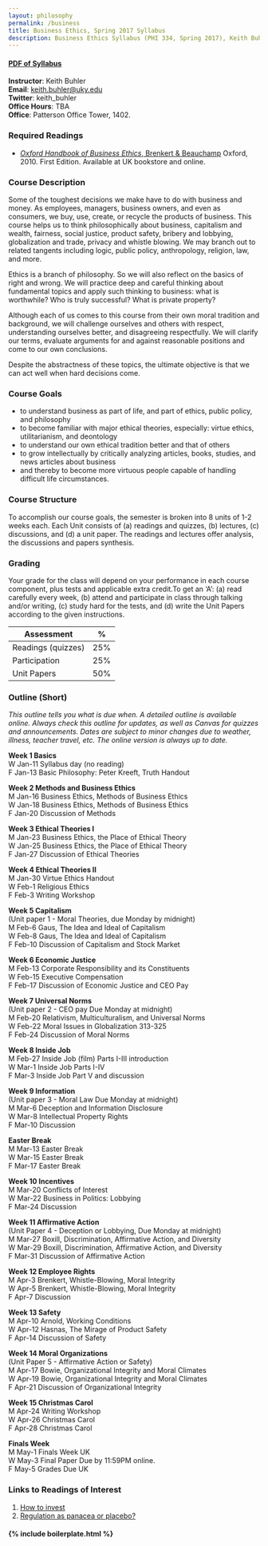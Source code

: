 ```yaml
---
layout: philosophy
permalink: /business
title: Business Ethics, Spring 2017 Syllabus
description: Business Ethics Syllabus (PHI 334, Spring 2017), Keith Buhler's philosophy class at the university of Kentucky.
---
```


#### [PDF of Syllabus](/syllabi/business.pdf)    
**Instructor**: Keith Buhler    
**Email**: [keith.buhler@uky.edu](emailto:keith.buhler@uky.edu)  
**Twitter**: keith_buhler   
**Office Hours**: TBA  
**Office**: Patterson Office Tower, 1402.  


### Required Readings 
- [*Oxford Handbook of Business Ethics*, Brenkert & Beauchamp](http://amzn.to/1ThV3ew) Oxford, 2010. First Edition. Available at UK bookstore and online.

### Course Description
Some of the toughest decisions we make have to do with business and money. As employees, managers, business owners, and even as consumers, we buy, use, create, or recycle the products of business. This course helps us to think philosophically about business, capitalism and wealth, fairness, social justice, product safety, bribery and lobbying, globalization and trade, privacy and whistle blowing. We may branch out to related tangents including logic, public policy, anthropology, religion, law, and more. 

Ethics is a branch of philosophy. So we will also reflect on the basics of right and wrong. We will practice deep and careful thinking about fundamental topics and apply such thinking to business: what is worthwhile? Who is truly successful? What is private property? 

Although each of us comes to this course from their own moral tradition and background, we will challenge ourselves and others with respect, understanding ourselves better, and disagreeing respectfully. We will clarify our terms, evaluate arguments for and against reasonable positions and come to our own conclusions. 

Despite the abstractness of these topics, the ultimate objective is that we can act well when hard decisions come. 

### Course Goals 

* to understand business as part of life, and part of ethics, public policy, and philosophy
* to become familiar with major ethical theories, especially: virtue ethics, utilitarianism, and deontology 
* to understand our own ethical tradition better and that of others
* to grow intellectually by critically analyzing articles, books, studies, and news articles about business
* and thereby to become more virtuous people capable of handling difficult life circumstances.

### Course Structure

To accomplish our course goals, the semester is broken into 8 units of 1-2 weeks each. Each Unit consists of (a) readings and quizzes, (b) lectures, (c) discussions, and (d) a unit paper. The readings and lectures offer analysis, the discussions and papers synthesis. 

### Grading
Your grade for the class will depend on your performance in each course component, plus tests and applicable extra credit.To get an ‘A’: (a) read carefully every week, (b) attend and participate in class through talking and/or writing, (c) study hard for the tests, and (d) write the Unit Papers according to the given instructions.


|  Assessment            |  %       |
| -----------------------| ---------|
| Readings (quizzes)     |  25%     |  
| Participation          |  25%     |
| Unit Papers            |  50%     |



### Outline (Short)

*This outline tells you what is due when. A detailed outline is available online. Always check this outline for updates, as well as Canvas for quizzes and announcements. Dates are subject to minor changes due to weather, illness, teacher travel, etc. The online version is always up to date.*  


**Week 1 Basics**  
W       Jan-11  Syllabus day (no reading)  
F       Jan-13  Basic Philosophy: Peter Kreeft, Truth Handout 

**Week 2 Methods and Business Ethics**  
M       Jan-16  Business Ethics, Methods of Business Ethics    
W       Jan-18  Business Ethics, Methods of Business Ethics      
F       Jan-20  Discussion of Methods

**Week 3 Ethical Theories I**   
M       Jan-23   Business Ethics, the Place of Ethical Theory   
W       Jan-25   Business Ethics, the Place of Ethical Theory  
F       Jan-27   Discussion of Ethical Theories   

**Week 4 Ethical Theories II**  
M       Jan-30 Virtue Ethics Handout  
W       Feb-1  Religious Ethics   
F       Feb-3  Writing Workshop  

**Week 5 Capitalism**  
(Unit paper 1 - Moral Theories, due Monday by midnight)   
M       Feb-6  Gaus, The Idea and Ideal of Capitalism   
W       Feb-8  Gaus, The Idea and Ideal of Capitalism  
F       Feb-10  Discussion of Capitalism and Stock Market


**Week 6 Economic Justice**  
M       Feb-13  Corporate Responsibility and its Constituents  
W       Feb-15  Executive Compensation   
F       Feb-17  Discussion of Economic Justice and CEO Pay  

**Week 7 Universal Norms**  
(Unit paper 2 - CEO pay Due Monday at midnight)  
M       Feb-20  Relativism, Multiculturalism, and Universal Norms  
W       Feb-22  Moral Issues in Globalization  313-325   
F       Feb-24  Discussion of Moral Norms  


**Week 8 Inside Job**  
M       Feb-27  Inside Job (film) Parts I-III introduction   
W       Mar-1  Inside Job Parts I-IV   
F       Mar-3  Inside Job Part V and discussion  

**Week 9 Information**  
(Unit paper 3 - Moral Law Due Monday at midnight)    
M       Mar-6  Deception and Information Disclosure    
W       Mar-8  Intellectual Property Rights   
F       Mar-10  Discussion   

**Easter Break**   
M     Mar-13 Easter Break  
W     Mar-15 Easter Break  
F     Mar-17 Easter Break  

**Week 10 Incentives**    
M       Mar-20  Conflicts of Interest   
W       Mar-22  Business in Politics: Lobbying   
F       Mar-24   Discussion    

 
**Week 11 Affirmative Action**   
(Unit Paper 4 - Deception or Lobbying, Due Monday at midnight)   
M       Mar-27   Boxill, Discrimination, Affirmative Action, and Diversity   
W       Mar-29  Boxill, Discrimination, Affirmative Action, and Diversity    
F       Mar-31  Discussion of Affirmative Action    

**Week 12  Employee Rights**   
M       Apr-3  Brenkert, Whistle-Blowing, Moral Integrity    
W       Apr-5  Brenkert, Whistle-Blowing, Moral Integrity    
F     Apr-7 Discussion   

**Week 13 Safety**  
M       Apr-10 Arnold, Working Conditions   
W       Apr-12 Hasnas, The Mirage of Product Safety   
F       Apr-14   Discussion of Safety  

**Week 14 Moral Organizations**     
(Unit Paper 5 - Affirmative Action or Safety)   
M       Apr-17   Bowie, Organizational Integrity and Moral Climates     
W       Apr-19   Bowie, Organizational Integrity and Moral Climates   
F       Apr-21   Discussion of Organizational Integrity

**Week 15 Christmas Carol**    
M     Apr-24 Writing Workshop   
W     Apr-26 Christmas Carol    
F     Apr-28 Christmas Carol   

**Finals Week**  
M       May-1  Finals Week UK    
W       May-3  Final Paper Due by 11:59PM online.     
F       May-5  Grades Due UK    






### Links to Readings of Interest

1. [How to invest](https://www.nerdwallet.com/blog/investing/how-to-invest-500-2/?utm_source=fb&utm_medium=cpc&utm_campaign=in_mktg_paid_062216_500_c&utm_content=1e&mktg_place=1&mktg_hline=1121&mktg_img=657&mktg_body=451&mktg_link=113)
2. [Regulation as panacea or placebo?](http://poseidon01.ssrn.com/delivery.php?ID=040088020003012068089068092004119023096031065012091090091113081031084097097080114000002033027047006112028085094112074090092001037094022080065064070095114098122030106025062083006086090073064120080086071104069088069007015099064111103018083075122087119022&EXT=pdf)


#### {% include boilerplate.html %}
